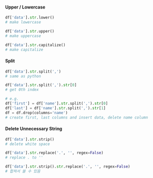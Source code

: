 #### Upper / Lowercase
```python
df['data'].str.lower()
# make lowercase

df['data'].str.upper()
# make uppercase

df['data'].str.capitalize()
# make capitalize
```

#### Split
```python
df['data'].str.split(',')
# same as python

df['data'].str.split(',').str[0]
# get 0th index

# e.g.
df['first'] = df['name'].str.split(',').str[0]
df['last'] = df['name'].str.split(',').str[1]
df = df.drop(columns='name')
# create first, last columns and insert data, delete name column
```

#### Delete Unnecessary String
```python
df['data'].str.strip()
# delete white space

df['data'].str.replace('.', '', regex=False)
# replace . to ''

df['data'].str.strip().str.replace('.', '', regex=False)
# 합쳐서 쓸 수 있음
```